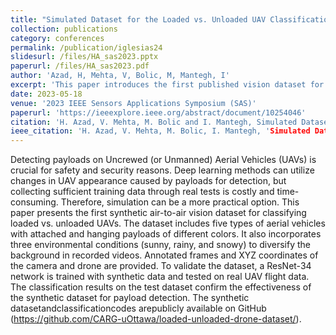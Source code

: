 ```yaml
---
title: "Simulated Dataset for the Loaded vs. Unloaded UAV Classification Problem Using Deep Learning"
collection: publications
category: conferences
permalink: /publication/iglesias24
slidesurl: /files/HA_sas2023.pptx
paperurl: /files/HA_sas2023.pdf
author: 'Azad, H, Mehta, V, Bolic, M, Mantegh, I'
excerpt: 'This paper introduces the first published vision dataset for the loaded vs. unloaded UAV classification problem.'
date: 2023-05-18
venue: '2023 IEEE Sensors Applications Symposium (SAS)'
paperurl: 'https://ieeexplore.ieee.org/abstract/document/10254046'
citation: 'H. Azad, V. Mehta, M. Bolic and I. Mantegh, Simulated Dataset for the Loaded vs. Unloaded UAV Classification Problem Using Deep Learning, 2023 IEEE Sensors Applications Symposium (SAS), Ottawa, ON, Canada, 2023, pp. 1-6, doi: 10.1109/SAS58821.2023.10254046.'
ieee_citation: 'H. Azad, V. Mehta, M. Bolic, I. Mantegh, 'Simulated Dataset for the Loaded vs. Unloaded UAV Classification Problem Using Deep Learning,' 2023 IEEE Sensors Applications Symposium (SAS), pp. 1--6, 2023.'
---
```


Detecting payloads on Uncrewed (or Unmanned) Aerial Vehicles (UAVs) is crucial for safety and security reasons. Deep learning methods can utilize changes in UAV appearance caused by payloads for detection, but collecting sufficient training data through real tests is costly and time-consuming. Therefore, simulation can be a more practical option. This paper presents the first synthetic air-to-air vision dataset for classifying loaded vs. unloaded UAVs. The dataset includes five types of aerial vehicles with attached and hanging payloads of different colors. It also incorporates three environmental conditions (sunny, rainy, and snowy) to diversify the background in recorded videos. Annotated frames and XYZ coordinates of the camera and drone are provided. To validate the dataset, a ResNet-34 network is trained with synthetic data and tested on real UAV flight data. The classification results on the test dataset confirm the effectiveness of the synthetic dataset for payload detection. The synthetic datasetandclassificationcodes arepublicly available on GitHub (https://github.com/CARG-uOttawa/loaded-unloaded-drone-dataset/).
